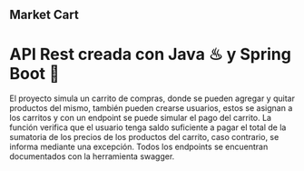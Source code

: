 ## Market Cart
# API Rest creada con Java ♨ y Spring Boot 🍃
El proyecto simula un carrito de compras, donde se pueden agregar y quitar productos del mismo, también pueden crearse usuarios, estos se asignan a los carritos y con un endpoint se puede simular el pago del carrito. La función verifica que el usuario tenga saldo suficiente a pagar el total de la sumatoria de los precios de los productos del carrito, caso contrario, se informa mediante una excepción. Todos los endpoints se encuentran documentados con la herramienta swagger.
